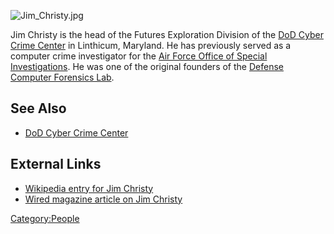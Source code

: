 ![](Jim_Christy.jpg "Jim_Christy.jpg")

Jim Christy is the head of the Futures Exploration Division of the [DoD
Cyber Crime Center](DoD_Cyber_Crime_Center "wikilink") in Linthicum,
Maryland. He has previously served as a computer crime investigator for
the [Air Force Office of Special
Investigations](Air_Force_Office_of_Special_Investigations "wikilink").
He was one of the original founders of the [Defense Computer Forensics
Lab](Defense_Computer_Forensics_Lab "wikilink").

## See Also

- [DoD Cyber Crime Center](DoD_Cyber_Crime_Center "wikilink")

## External Links

- [Wikipedia entry for Jim
  Christy](http://en.wikipedia.org/wiki/Jim_Christy)
- [Wired magazine article on Jim
  Christy](http://www.wired.com/wired/archive/15.01/cybercop.html)

[Category:People](Category:People "wikilink")